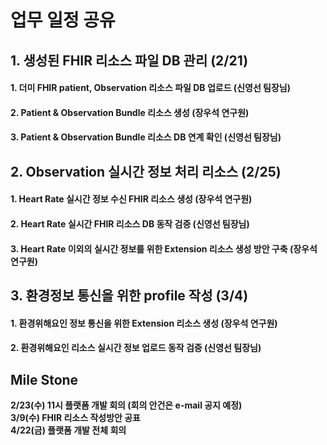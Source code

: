 # 업무 일정 공유

## 1. 생성된 FHIR 리소스 파일 DB 관리 (2/21)
#### 1. 더미 FHIR patient, Observation 리소스 파일 DB 업로드 (신영선 팀장님)
#### 2. Patient & Observation Bundle 리소스 생성  (장우석 연구원)
#### 3. Patient & Observation Bundle 리소스 DB 연계 확인 (신영선 팀장님)

## 2. Observation 실시간 정보 처리 리소스 (2/25)
#### 1. Heart Rate 실시간 정보 수신 FHIR 리소스 생성 (장우석 연구원)
#### 2. Heart Rate 실시간 FHIR 리소스 DB 동작 검증 (신영선 팀장님)
#### 3. Heart Rate 이외의 실시간 정보를 위한 Extension 리소스 생성 방안 구축 (장우석 연구원)

## 3. 환경정보 통신을 위한 profile 작성 (3/4)
#### 1. 환경위해요인 정보 통신을 위한 Extension 리소스 생성 (장우석 연구원)
#### 2. 환경위해요인 리소스 실시간 정보 업로드 동작 검증 (신영선 팀장님)

## **Mile Stone**
**2/23(수) 11시 플랫폼 개발 회의 (회의 안건은 e-mail 공지 예정)**   
**3/9(수) FHIR 리소스 작성방안 공표**   
**4/22(금) 플랫폼 개발 전체 회의**   
